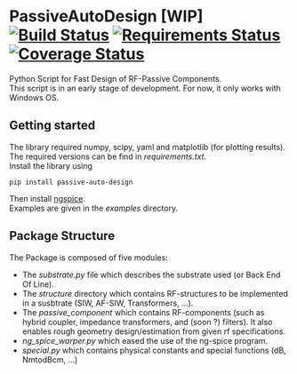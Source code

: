 # PassiveAutoDesign [WIP] [![Build Status](https://ci.appveyor.com/api/projects/status/32r7s2skrgm9ubva/branch/master?svg=true)](https://ci.appveyor.com/project/Patarimi/passiveautodesign) [![Requirements Status](https://requires.io/github/Patarimi/PassiveAutoDesign/requirements.svg?branch=master)](https://requires.io/github/Patarimi/PassiveAutoDesign/requirements/?branch=master) [![Coverage Status](https://coveralls.io/repos/github/Patarimi/PassiveAutoDesign/badge.svg?branch=master)](https://coveralls.io/github/Patarimi/PassiveAutoDesign?branch=master)
Python Script for Fast Design of RF-Passive Components.\
This script is in an early stage of development. For now, it only works with Windows OS.

Getting started
----
The library required numpy, scipy, yaml and matplotlib (for plotting results). The required versions can be find in _requirements.txt_.\
Install the library using
```
pip install passive-auto-design
```
Then install [ngspice](http://ngspice.sourceforge.net/download.html).\
Examples are given in the _examples_ directory.

Package Structure
----
The Package is composed of five modules:

- The _substrate.py_ file which describes the substrate used (or Back End Of Line).
- The _structure_ directory which contains RF-structures to be implemented in a susbtrate (SIW, AF-SIW, Transformers, ...).
- The _passive_component_ which contains RF-components (such as hybrid coupler, impedance transformers, and (soon ?) filters). It also enables rough geometry design/estimation from given rf specifications.
- _ng_spice_warper.py_ which eased the use of the ng-spice program.
- _special.py_ which contains physical constants and special functions (dB, NmtodBcm, ...)
